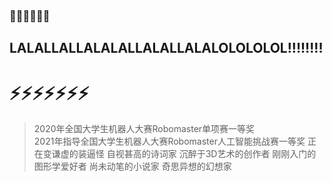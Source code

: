 ### 👋👋👋👋👋👋
## LALALLALLALALALLALALLALALOLOLOLOL!!!!!!!!
# ⚡⚡⚡⚡⚡⚡⚡
> 2020年全国大学生机器人大赛Robomaster单项赛一等奖  
> 2021年指导全国大学生机器人大赛Robomaster人工智能挑战赛一等奖
> 正在变谦虚的装逼怪
> 自视甚高的诗词家
> 沉醉于3D艺术的创作者
> 刚刚入门的图形学爱好者
> 尚未动笔的小说家
> 奇思异想的幻想家

<!--
**SoTosorrow/SoTosorrow** is a ✨ _special_ ✨ repository because its `README.md` (this file) appears on your GitHub profile.

Here are some ideas to get you started:

- 🔭 I’m currently working on ...
- 🌱 I’m currently learning ...
- 👯 I’m looking to collaborate on ...
- 🤔 I’m looking for help with ...
- 💬 Ask me about ...
- 📫 How to reach me: ...
- 😄 Pronouns: ...
- ⚡ Fun fact: ...
-->
